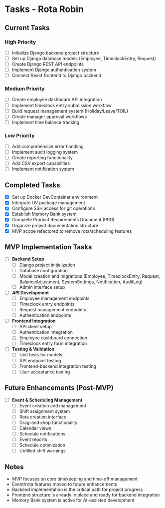 # Tasks - Rota Robin

## Current Tasks

### High Priority

- [ ] Initialize Django backend project structure
- [ ] Set up Django database models (Employee, TimeclockEntry, Request)
- [ ] Create Django REST API endpoints
- [ ] Implement Django authentication system
- [ ] Connect React frontend to Django backend

### Medium Priority

- [ ] Create employee dashboard API integration
- [ ] Implement timeclock entry submission workflow
- [ ] Build request management system (Holiday/Leave/TOIL)
- [ ] Create manager approval workflows
- [ ] Implement time balance tracking

### Low Priority

- [ ] Add comprehensive error handling
- [ ] Implement audit logging system
- [ ] Create reporting functionality
- [ ] Add CSV export capabilities
- [ ] Implement notification system

## Completed Tasks

- [x] Set up Docker DevContainer environment
- [x] Integrate UV package management
- [x] Configure SSH access for git operations
- [x] Establish Memory Bank system
- [x] Complete Product Requirements Document (PRD)
- [x] Organize project documentation structure
- [x] MVP scope refactored to remove rota/scheduling features

## MVP Implementation Tasks

- [ ] **Backend Setup**
  - [ ] Django project initialization
  - [ ] Database configuration
  - [ ] Model creation and migrations (Employee, TimeclockEntry, Request, BalanceAdjustment, SystemSettings, Notification, AuditLog)
  - [ ] Admin interface setup
- [ ] **API Development**
  - [ ] Employee management endpoints
  - [ ] Timeclock entry endpoints
  - [ ] Request management endpoints
  - [ ] Authentication endpoints
- [ ] **Frontend Integration**
  - [ ] API client setup
  - [ ] Authentication integration
  - [ ] Employee dashboard connection
  - [ ] Timeclock entry form integration
- [ ] **Testing & Validation**
  - [ ] Unit tests for models
  - [ ] API endpoint testing
  - [ ] Frontend-backend integration testing
  - [ ] User acceptance testing

## Future Enhancements (Post-MVP)

- [ ] **Event & Scheduling Management**
  - [ ] Event creation and management
  - [ ] Shift assignment system
  - [ ] Rota creation interface
  - [ ] Drag-and-drop functionality
  - [ ] Calendar views
  - [ ] Schedule notifications
  - [ ] Event reports
  - [ ] Schedule optimization
  - [ ] Unfilled shift warnings

## Notes

- MVP focuses on core timekeeping and time-off management
- Event/rota features moved to future enhancements
- Backend implementation is the critical path for project progress
- Frontend structure is already in place and ready for backend integration
- Memory Bank system is active for AI-assisted development
